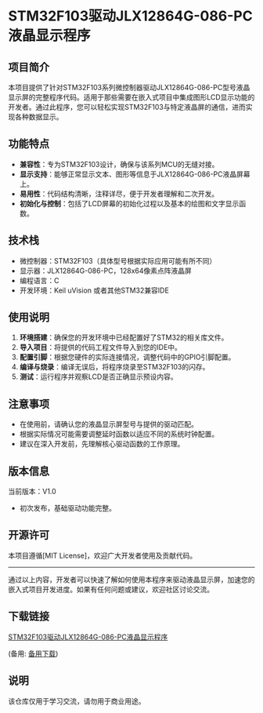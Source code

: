 # STM32F103驱动JLX12864G-086-PC液晶显示程序

## 项目简介

本项目提供了针对STM32F103系列微控制器驱动JLX12864G-086-PC型号液晶显示屏的完整程序代码。适用于那些需要在嵌入式项目中集成图形LCD显示功能的开发者。通过此程序，您可以轻松实现STM32F103与特定液晶屏的通信，进而实现各种数据显示。

## 功能特点

- **兼容性**：专为STM32F103设计，确保与该系列MCU的无缝对接。
- **显示支持**：能够正常显示文本、图形等信息于JLX12864G-086-PC液晶屏幕上。
- **易用性**：代码结构清晰，注释详尽，便于开发者理解和二次开发。
- **初始化与控制**：包括了LCD屏幕的初始化过程以及基本的绘图和文字显示函数。

## 技术栈

- 微控制器：STM32F103（具体型号根据实际应用可能有所不同）
- 显示器：JLX12864G-086-PC，128x64像素点阵液晶屏
- 编程语言：C
- 开发环境：Keil uVision 或者其他STM32兼容IDE

## 使用说明

1. **环境搭建**：确保您的开发环境中已经配置好了STM32的相关库文件。
2. **导入项目**：将提供的代码工程文件导入到您的IDE中。
3. **配置引脚**：根据您硬件的实际连接情况，调整代码中的GPIO引脚配置。
4. **编译与烧录**：编译无误后，将程序烧录至STM32F103的闪存。
5. **测试**：运行程序并观察LCD是否正确显示预设内容。

## 注意事项

- 在使用前，请确认您的液晶显示屏型号与提供的驱动匹配。
- 根据实际情况可能需要调整延时函数以适应不同的系统时钟配置。
- 建议在深入开发前，先理解核心驱动函数的工作原理。

## 版本信息

当前版本：V1.0
- 初次发布，基础驱动功能完整。

## 开源许可

本项目遵循[MIT License]，欢迎广大开发者使用及贡献代码。

---

通过以上内容，开发者可以快速了解如何使用本程序来驱动液晶显示屏，加速您的嵌入式项目开发进度。如果有任何问题或建议，欢迎社区讨论交流。

## 下载链接
[STM32F103驱动JLX12864G-086-PC液晶显示程序](https://pan.quark.cn/s/5fe0464d8c44) 

(备用: [备用下载](https://pan.baidu.com/s/1X1xMTxZqBRUhQyB6pjMhXA?pwd=1234))

## 说明

该仓库仅用于学习交流，请勿用于商业用途。
